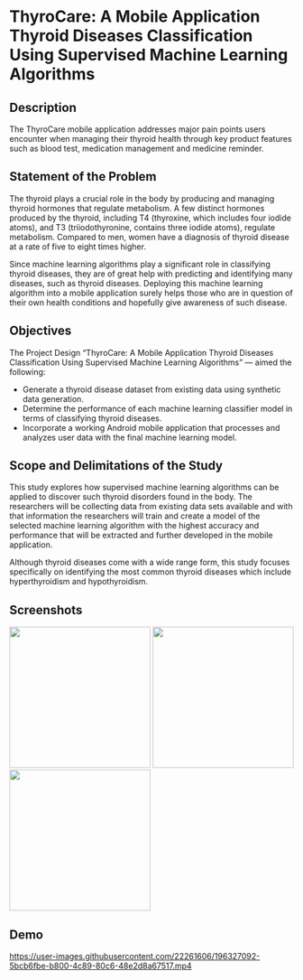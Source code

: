 # ThyroCare: A Mobile Application Thyroid Diseases Classification Using Supervised Machine Learning Algorithms

## Description

  The ThyroCare mobile application addresses major pain points users encounter when managing their thyroid health through key product features such as blood test, medication management and medicine reminder.

## Statement of the Problem

  The thyroid plays a crucial role in the body by producing and managing thyroid
hormones that regulate metabolism. A few distinct hormones produced by the thyroid,
including T4 (thyroxine, which includes four iodide atoms), and T3 (triiodothyronine,
contains three iodide atoms), regulate metabolism. Compared to men, women have a
diagnosis of thyroid disease at a rate of five to eight times higher.

  Since machine learning algorithms play a significant role in classifying thyroid
diseases, they are of great help with predicting and identifying many diseases, such as
thyroid diseases. Deploying this machine learning algorithm into a mobile application
surely helps those who are in question of their own health conditions and hopefully give
awareness of such disease.

## Objectives
  The Project Design “ThyroCare: A Mobile Application Thyroid Diseases
Classification Using Supervised Machine Learning Algorithms” — aimed the following:
* Generate a thyroid disease dataset from existing data using synthetic data
generation.
* Determine the performance of each machine learning classifier model in terms
of classifying thyroid diseases.
* Incorporate a working Android mobile application that processes and analyzes
user data with the final machine learning model.

## Scope and Delimitations of the Study

  This study explores how supervised machine learning algorithms can be applied to
discover such thyroid disorders found in the body. The researchers will be collecting data
from existing data sets available and with that information the researchers will train and
create a model of the selected machine learning algorithm with the highest accuracy and
performance that will be extracted and further developed in the mobile application.

  Although thyroid diseases come with a wide range form, this study focuses
specifically on identifying the most common thyroid diseases which include
hyperthyroidism and hypothyroidism. 


## Screenshots

<img src="https://user-images.githubusercontent.com/22261606/196328141-dd7796a9-9a7b-4eba-867a-9bd4c4580a37.jpg" width="250"> <img src="https://user-images.githubusercontent.com/22261606/196328144-a4cf9253-c5c3-45fe-8d31-fd0eaeef6ce0.jpg" width="250"> <img src="https://user-images.githubusercontent.com/22261606/196328146-76fe988e-f194-483a-8d52-a50b38df2948.jpg" width="250">

## Demo 

https://user-images.githubusercontent.com/22261606/196327092-5bcb6fbe-b800-4c89-80c6-48e2d8a67517.mp4



